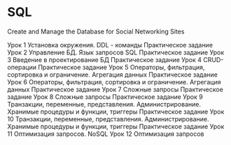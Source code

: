 # SQL
Create and Manage the Database for Social Networking Sites

Урок 1
Установка окружения. DDL - команды
Практическое задание
Урок 2
Управление БД. Язык запросов SQL
Практическое задание
Урок 3
Введение в проектирование БД
Практическое задание
Урок 4
CRUD-операции
Практическое задание
Урок 5
Операторы, фильтрация, сортировка и ограничение. Агрегация данных
Практическое задание
Урок 6
Операторы, фильтрация, сортировка и ограничение. Агрегация данных
Практическое задание
Урок 7
Сложные запросы
Практическое задание
Урок 8
Сложные запросы
Практическое задание
Урок 9
Транзакции, переменные, представления. Администрирование. Хранимые процедуры и функции, триггеры
Практическое задание
Урок 10
Транзакции, переменные, представления. Администрирование. Хранимые процедуры и функции, триггеры
Практическое задание
Урок 11
Оптимизация запросов. NoSQL
Урок 12
Оптимизация запросов
